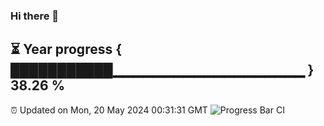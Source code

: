 ### Hi there 👋
⏳ Year progress { ███████████▁▁▁▁▁▁▁▁▁▁▁▁▁▁▁▁▁▁▁ } 38.26 %
---
⏰ Updated on Mon, 20 May 2024 00:31:31 GMT
![Progress Bar CI](https://github.com/Moyi321/Moyi321/workflows/Progress%20Bar%20CI/badge.svg)
